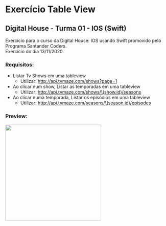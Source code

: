 # Exercício Table View
## Digital House - Turma 01 - IOS (Swift)

Exercício para o curso da Digital House: IOS usando Swift promovido pelo Programa Santander Coders.<br />
Exercício do dia 13/11/2020.


### Requisitos:

* Listar Tv Shows em uma tableview
    - Utilizar: http://api.tvmaze.com/shows?page=1 
* Ao clicar num show, Listar as temporadas em uma tableview
    - Utilizar: http://api.tvmaze.com/shows/\(show.id)/seasons
* Ao clicar numa temporada, Listar os episódios em uma tableview
    - Utilizar: http://api.tvmaze.com/seasons/\(season.id)/episodes 

### Preview: <br>
<img src="https://github.com/joorgeroberto/ExerciciosIosDigitalHouse/blob/master/1113_TvMazeApi/appVideo.gif" width="300" />
